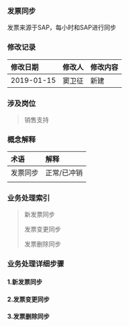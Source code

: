 ### 发票同步

发票来源于SAP，每小时和SAP进行同步

### 修改记录

| 修改日期 | 修改人 | 修改内容 |
| :--- | :--- | :--- |
| 2019-01-15 | 窦卫征 | 新建 |

### 涉及岗位

> 销售支持

### 概念解释

| 术语 | 解释 |
| :--- | :--- |
| 发票同步 | 正常/已冲销 |
|  |  |

### 业务处理索引

> 新发票同步
>
> 发票变更同步
>
> 发票删除同步

### 业务处理详细步骤

#### 1.新发票同步

#### 2.发票变更同步

#### 3.发票删除同步



